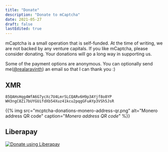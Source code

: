 ```yaml
---
title: "Donate"
description: "Donate to mCaptcha"
date: 2021-05-27
draft: false
lastEdited: true
---
```


mCaptcha is a small operation that is self-funded. At the time of
writing, we are not backed by any venture capitals. If you like
mCaptcha, please consider donating. Your donations will go a long
way in supporting us.

Some of the payment options are anonymous. You can optionally send
me([@realaravinth](/contributors/aravinth-manivannan/)) an email so that
I can thank you :)

## XMR

```
85QAHsHqg4WfA6G7ycXc7U4LmrSLCQARv6H9p3AYjf8o8YP
WH3ngC8Zi7bUYGUifdXb54Xuz41kcu2pqgGFuAYp3VSh5JsR
```

{{% img src="mcptcha-donations-monero-address-qr.png" alt="Monero address QR code" caption="<em>Monero address QR code</em>" %}}

## Liberapay

<script src="https://liberapay.com/realaravinth/widgets/button.js"></script>

<noscript><a href="https://liberapay.com/realaravinth/donate"><img alt="Donate using Liberapay" src="https://liberapay.com/assets/widgets/donate.svg"></a></noscript>
